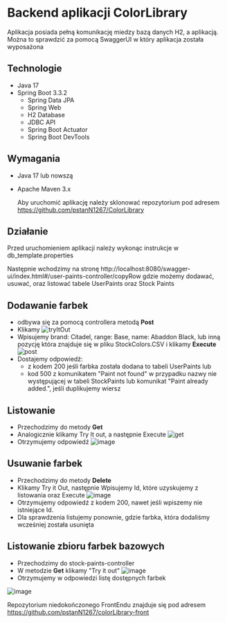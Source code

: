 # Backend aplikacji ColorLibrary

Aplikacja posiada pełną komunikację miedzy bazą danych H2, a aplikacją. Można to sprawdzić za pomocą SwaggerUI w który aplikacja została wyposażona

## Technologie

- Java 17
- Spring Boot 3.3.2
  - Spring Data JPA
  - Spring Web
  - H2 Database
  - JDBC API
  - Spring Boot Actuator
  - Spring Boot DevTools
 ## Wymagania
 - Java 17 lub nowszą
 - Apache Maven 3.x

    Aby uruchomić aplikację należy sklonować repozytorium pod adresem https://github.com/pstanN1267/ColorLibrary
## Działanie
Przed uruchomieniem aplikacji należy wykonąc instrukcje w db_template.properties

Następnie wchodzimy na stronę http://localhost:8080/swagger-ui/index.html#/user-paints-controller/copyRow gdzie możemy dodawać, usuwać, oraz listować tabele UserPaints oraz Stock Paints


   ## Dodawanie farbek
-  odbywa się za pomocą controllera metodą **Post**
-  Klikamy ![tryItOut](https://github.com/user-attachments/assets/e0724a90-5d37-4124-b437-a50817158357)
-  Wpisujemy brand: Citadel, range: Base, name: Abaddon Black, lub inną pozycję która znajduje się w pliku StockColors.CSV i klikamy **Execute**
  ![post](https://github.com/user-attachments/assets/22360e68-4255-41d8-8d75-c8a2c46387e9)
- Dostajemy odpowiedź:
    -  z kodem 200 jeśli farbka została dodana to tabeli UserPaints
       lub
    -   kod 500 z komunikatem "Paint not found" w przypadku nazwy nie występującej w tabeli StockPaints lub  komunikat "Paint already added.", jeśli duplikujemy wiersz

## Listowanie
- Przechodzimy do metody **Get**
- Analogicznie klikamy Try It out, a następnie Execute
 ![get](https://github.com/user-attachments/assets/200a191f-6984-4a85-9adf-a625d177f58b)
- Otrzymujemy odpowiedź
  ![image](https://github.com/user-attachments/assets/5c156669-9671-4bc5-9308-a2859462b59d)


## Usuwanie farbek
- Przechodzimy do metody **Delete**
- Klikamy Try it Out, następnie Wpisujemy Id, które uzyskujemy z listowania oraz Execute
![image](https://github.com/user-attachments/assets/5763dbd0-41ee-45db-b8d8-04bec395a957)
- Otrzymujemy odpowiedź z kodem 200, nawet jeśli wpiszemy nie istniejące Id.
- Dla sprawdzenia listujemy ponownie, gdzie farbka, która dodaliśmy wcześniej została usunięta


## Listowanie zbioru farbek bazowych
- Przechodzimy do stock-paints-controller
- W metodzie **Get** klikamy "Try it out"
  ![image](https://github.com/user-attachments/assets/166efa1d-b398-4e66-8996-4534eb65ef27)
- Otrzymujemy w odpowiedzi listę dostępnych farbek
  
![image](https://github.com/user-attachments/assets/c328650a-ac6a-48ba-afad-a9103d1dd37f)


Repozytorium niedokończonego FrontEndu znajduje się pod adresem https://github.com/pstanN1267/colorLibrary-front
